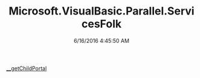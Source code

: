 ﻿---
title: Microsoft.VisualBasic.Parallel.ServicesFolk
date: 6/16/2016 4:45:50 AM
---

[__getChildPortal](T-Microsoft.VisualBasic.Parallel.ServicesFolk.__getChildPortal.html)
